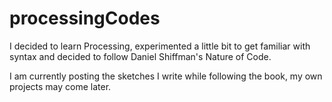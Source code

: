 # processingCodes

I decided to learn Processing, experimented a little bit to get familiar with syntax and decided to follow Daniel Shiffman's Nature of Code.

I am currently posting the sketches I write while following the book, my own projects may come later.
